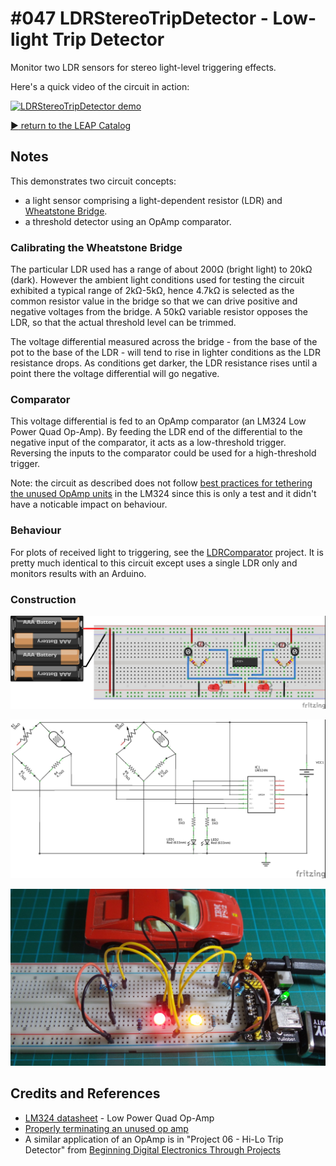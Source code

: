 # #047 LDRStereoTripDetector - Low-light Trip Detector

Monitor two LDR sensors for stereo light-level triggering effects.

Here's a quick video of the circuit in action:

[![LDRStereoTripDetector demo](http://img.youtube.com/vi/Wo1voY0uE9c/0.jpg)](http://www.youtube.com/watch?v=Wo1voY0uE9c)



[:arrow_forward: return to the LEAP Catalog](http://leap.tardate.com)

## Notes

This demonstrates two circuit concepts:
* a light sensor comprising a light-dependent resistor (LDR) and [Wheatstone Bridge](http://en.wikipedia.org/wiki/Wheatstone_bridge).
* a threshold detector using an OpAmp comparator.

### Calibrating the Wheatstone Bridge

The particular LDR used has a range of about 200Ω (bright light) to 20kΩ (dark).
However the ambient light conditions used for testing the circuit exhibited a typical range of 2kΩ-5kΩ,
hence 4.7kΩ is selected as the common resistor value in the bridge so that we can drive positive and negative voltages from the bridge.
A 50kΩ variable resistor opposes the LDR, so that the actual threshold level can be trimmed.

The voltage differential measured across the bridge - from the base of the pot to the base of the LDR -
will tend to rise in lighter conditions as the LDR resistance drops.
As conditions get darker, the LDR resistance rises until a point there the voltage differential will go negative.

### Comparator

This voltage differential is fed to an OpAmp comparator (an LM324 Low Power Quad Op-Amp).
By feeding the LDR end of the differential to the negative input of the comparator, it acts as a low-threshold trigger.
Reversing the inputs to the comparator could be used for a high-threshold trigger.

Note: the circuit as described does not follow
[best practices for tethering the unused OpAmp units](http://www.electronicproducts.com/Analog_Mixed_Signal_ICs/Amplifiers/Properly_terminating_an_unused_op_amp.aspx)
 in the LM324 since this is only a test and it didn't have a noticable impact on behaviour.

### Behaviour

For plots of received light to triggering, see the [LDRComparator](../LDRComparator) project. It is pretty much identical
to this circuit except uses a single LDR only and monitors results with an Arduino.

### Construction

![The Breadboard](./assets/LDRStereoTripDetector_bb.jpg?raw=true)

![The Schematic](./assets/LDRStereoTripDetector_schematic.jpg?raw=true)

![The Build](./assets/LDRStereoTripDetector_build.jpg?raw=true)


## Credits and References
* [LM324 datasheet](http://www.futurlec.com/Linear/LM324N.shtml) - Low Power Quad Op-Amp
* [Properly terminating an unused op amp](http://www.electronicproducts.com/Analog_Mixed_Signal_ICs/Amplifiers/Properly_terminating_an_unused_op_amp.aspx)
* A similar application of an OpAmp is in "Project 06 - Hi-Lo Trip Detector" from [Beginning Digital Electronics Through Projects](http://www.amazon.com/gp/product/0750672692/ref=as_li_tl?ie=UTF8&camp=1789&creative=390957&creativeASIN=0750672692&linkCode=as2&tag=itsaprli-20&linkId=S6GVIV6DHZABMHTA)

